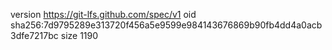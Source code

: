version https://git-lfs.github.com/spec/v1
oid sha256:7d9795289e313720f456a5e9599e984143676869b90fb4dd4a0acb3dfe7217bc
size 1190
